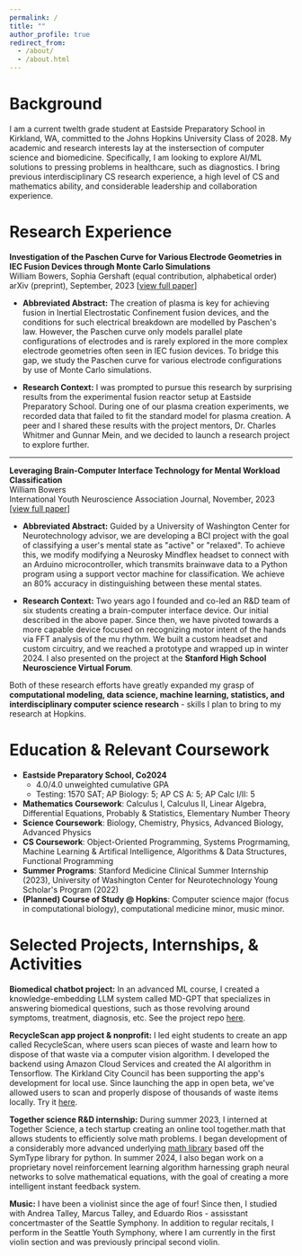 ```yaml
---
permalink: /
title: ""
author_profile: true
redirect_from: 
  - /about/
  - /about.html
---
```


Background
======
I am a current twelth grade student at Eastside Preparatory School in Kirkland, WA, committed to the Johns Hopkins University Class of 2028. My academic and research interests lay at the instersection of computer science and biomedicine. Specifically, I am looking to explore AI/ML solutions to pressing problems in healthcare, such as diagnostics. I bring previous interdisciplinary CS research experience, a high level of CS and mathematics ability, and considerable leadership and collaboration experience.

Research Experience
======

**Investigation of the Paschen Curve for Various Electrode Geometries in IEC Fusion Devices through Monte Carlo Simulations**  
William Bowers, Sophia Gershaft (equal contribution, alphabetical order)  
arXiv (preprint), September, 2023 [[view full paper](https://arxiv.org/abs/2309.07184)]
* **Abbreviated Abstract:** The creation of plasma is key for achieving fusion in Inertial Electrostatic Confinement fusion devices, and the conditions for such electrical breakdown are modelled by Paschen's law. However, the Paschen curve only models parallel plate configurations of electrodes and is rarely explored in the more complex electrode geometries often seen in IEC fusion devices. To bridge this gap, we study the Paschen curve for various electrode configurations by use of Monte Carlo simulations. 

* **Research Context:** I was prompted to pursue this research by surprising results from the experimental fusion reactor setup at Eastside Preparatory School. During one of our plasma creation experiments, we recorded data that failed to fit the standard model for plasma creation. A peer and I shared these results with the project mentors, Dr. Charles Whitmer and Gunnar Mein, and we decided to launch a research project to explore further. 

--------------

**Leveraging Brain-Computer Interface Technology for Mental Workload Classification**  
William Bowers  
International Youth Neuroscience Association Journal, November, 2023 [[view full paper](https://drive.google.com/drive/u/0/folders/1rMte2kMAicbLDzT-beIL8QT7o2eP3eAE)]
* **Abbreviated Abstract:** Guided by a University of Washington Center for Neurotechnology advisor, we are developing a BCI project with the goal of classifying a user's mental state as "active" or "relaxed". To achieve this, we modify modifying a Neurosky Mindflex headset to connect with an Arduino microcontroller, which transmits brainwave data to a Python program using a support vector machine for classification. We achieve an 80% accuracy in distinguishing between these mental states.

* **Research Context:** Two years ago I founded and co-led an R&D team of six students creating a brain-computer interface device. Our initial described in the above paper. Since then, we have pivoted towards a more capable device focused on recognizing motor intent of the hands via FFT analysis of the mu rhythm. We built a custom headset and custom circuitry, and we reached a prototype and wrapped up in winter 2024. I also presented on the project at the **Stanford High School Neuroscience Virtual Forum**. 

Both of these research efforts have greatly expanded my grasp of **computational modeling, data science, machine learning, statistics, and interdisciplinary computer science research** - skills I plan to bring to my research at Hopkins.

Education & Relevant Coursework
======
* **Eastside Preparatory School, Co2024**
  * 4.0/4.0 unweighted cumulative GPA
  * Testing: 1570 SAT; AP Biology: 5; AP CS A: 5; AP Calc I/II: 5
* **Mathematics Coursework**: Calculus I, Calculus II, Linear Algebra, Differential Equations, Probably & Statistics, Elementary Number Theory
* **Science Coursework**: Biology, Chemistry, Physics, Advanced Biology, Advanced Physics
* **CS Coursework**: Object-Oriented Programming, Systems Progrmaming, Machine Learning & Artifical Intelligence, Algorithms & Data Structures, Functional Programming
* **Summer Programs**: Stanford Medicine Clinical Summer Internship (2023), University of Washington Center for Neurotechnology Young Scholar's Program (2022)
* **(Planned) Course of Study @ Hopkins**: Computer science major (focus in computational biology), computational medicine minor, music minor.

Selected Projects, Internships, & Activities
======

**Biomedical chatbot project:** In an advanced ML course, I created a knowledge-embedding LLM system called MD-GPT that specializes in answering biomedical questions, such as those revolving around symptoms, treatment, diagnosis, etc. See the project repo [here](https://github.com/WilliamB-EPS/md-gpt).

**RecycleScan app project & nonprofit:** I led eight students to create an app called RecycleScan, where users scan pieces of waste and learn how to dispose of that waste via a computer vision algorithm. I developed the backend using Amazon Cloud Services and created the AI algorithm in Tensorflow. The Kirkland City Council has been supporting the app's development for local use. Since launching the app in open beta, we've allowed users to scan and properly dispose of thousands of waste items locally. Try it [here](https://www.theplasticproject.org/recyclescan).

**Together science R&D internship:** During summer 2023, I interned at Together Science, a tech startup creating an online tool together.math that allows students to efficiently solve math problems. I began development of a considerably more advanced underlying [math library](https://github.com/together-science/symtype) based off the SymType library for python. In summer 2024, I also began work on a proprietary novel reinforcement learning algorithm harnessing graph neural networks to solve mathematical equations, with the goal of creating a more intelligent instant feedback system.

**Music:** I have been a violinist since the age of four! Since then, I studied with Andrea Talley, Marcus Talley, and Eduardo Rios - assisstant concertmaster of the Seattle Symphony. In addition to regular recitals, I perform in the Seattle Youth Symphony, where I am currently in the first violin section and was previously principal second violin.